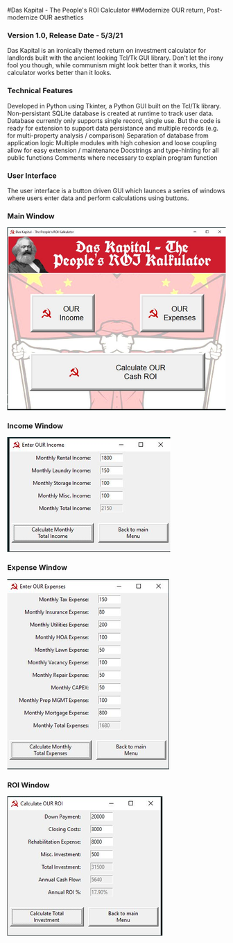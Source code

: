 #Das Kapital - The People's ROI Calculator
##Modernize OUR return, Post-modernize OUR aesthetics
### Version 1.0, Release Date - 5/3/21

Das Kapital is an ironically themed return on investment calculator for landlords built with the ancient looking Tcl/Tk GUI library. Don't let the irony fool you though, while communism might look better than it works, this calculator works better than it looks.  

### Technical Features
Developed in Python using Tkinter, a Python GUI built on the Tcl/Tk library.
Non-persistant SQLite database is created at runtime to track user data. 
Database currently only supports single record, single use.  But the code is ready for extension to support data persistance and multiple records (e.g. for multi-property analysis / comparison) 
Separation of database from application logic
Multiple modules with high cohesion and loose coupling allow for easy extension / maintenance
Docstrings and type-hinting for all public functions
Comments where necessary to explain program function

### User Interface
The user interface is a button driven GUI which launces a series of windows where users enter data and perform calculations using buttons.

### Main Window
![Main Window](Main_screen.JPG "Main window")

### Income Window
![Income Window](Income_window.JPG "Income window")

### Expense Window
![Expense Window](Expense_window.JPG "Expense window")

### ROI Window
![ROI Window](ROI_window.JPG "ROI window")

